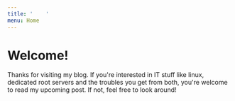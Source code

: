 ```yaml
---
title: '    '
menu: Home
---
```


# Welcome!

Thanks for visiting my blog. If you're interested in IT stuff like linux, dedicated root servers and the troubles you get from both, you're welcome to read my upcoming post. If not, feel free to look around!